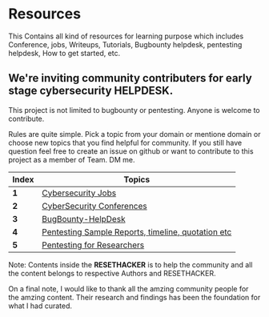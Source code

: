# Resources

This Contains all kind of resources for learning purpose which includes
Conference, jobs, Writeups, Tutorials, Bugbounty helpdesk, pentesting helpdesk, How to get started, etc.

## We're inviting community contributers for early stage cybersecurity HELPDESK.
This project is not limited to bugbounty or pentesting. Anyone is welcome to contribute.

Rules are quite simple.
Pick a topic from your domain or mentione domain or choose new topics that you find helpful for community.
If you still have question feel free to create an issue on github or want to contribute to this project as a member of Team. 
DM me. 

Index | Topics
---|---
**1** | [Cybersecurity Jobs](https://github.com/RESETHACKER-COMMUNITY/Pentesting/blob/main/CyberSecurityJobs/Readme.md)
**2** | [CyberSecurity Conferences](https://github.com/RESETHACKER-COMMUNITY/Resources/tree/main/Conference)
**3** | [BugBounty-HelpDesk](https://github.com/RESETHACKER-COMMUNITY/Pentesting-Bugbounty/tree/main/Bugbounty)
**4** | [Pentesting Sample Reports, timeline, quotation etc](https://github.com/RESETHACKER-COMMUNITY/Pentesting/tree/main/PentestingReports)
**5** | [Pentesting for Researchers](https://github.com/RESETHACKER-COMMUNITY/Pentesting/tree/main/Pentesting_for_Researchers)


Note: Contents inside the **RESETHACKER** is to help the community and all the content belongs to respective Authors and RESETHACKER.

On a final note, I would like to thank all the amzing community people for the amzing content. Their research and findings has been the foundation for what I had curated.
